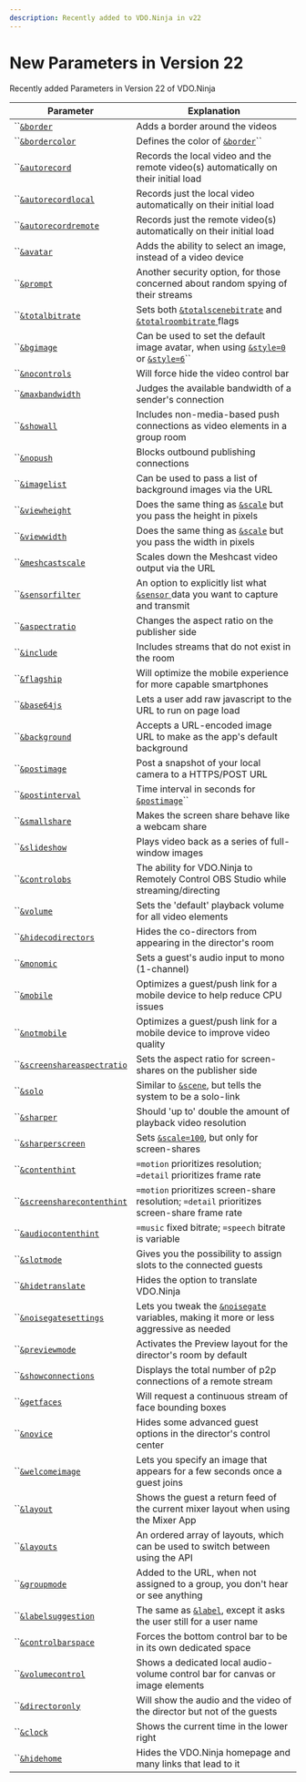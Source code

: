 ```yaml
---
description: Recently added to VDO.Ninja in v22
---
```


# New Parameters in Version 22

Recently added Parameters in Version 22 of VDO.Ninja

| Parameter                                                                        | Explanation                                                                                                                                                  |
| -------------------------------------------------------------------------------- | ------------------------------------------------------------------------------------------------------------------------------------------------------------ |
| ``[`&border`](design-parameters/and-border.md)                                   | Adds a border around the videos                                                                                                                              |
| ``[`&bordercolor`](design-parameters/and-bordercolor.md)                         | Defines the color of [`&border`](design-parameters/and-border.md)``                                                                                          |
| ``[`&autorecord`](settings-parameters/and-autorecord.md)                         | Records the local video and the remote video(s) automatically on their initial load                                                                          |
| ``[`&autorecordlocal`](settings-parameters/and-autorecordlocal.md)               | Records just the local video automatically on their initial load                                                                                             |
| ``[`&autorecordremote`](settings-parameters/and-autorecordremote.md)             | Records just the remote video(s) automatically on their initial load                                                                                         |
| ``[`&avatar`](upcoming-parameters/and-avatar.md)                                 | Adds the ability to select an image, instead of a video device                                                                                               |
| ``[`&prompt`](upcoming-parameters/and-prompt.md)                                 | Another security option, for those concerned about random spying of their streams                                                                            |
| ``[`&totalbitrate`](upcoming-parameters/and-totalbitrate.md)                     | Sets both [`&totalscenebitrate`](../newly-added-parameters/and-maxtotalscenebitrate.md) and [`&totalroombitrate` ](view-parameters/totalroombitrate.md)flags |
| ``[`&bgimage`](upcoming-parameters/and-bgimage.md)                               | Can be used to set the default image avatar, when using [`&style=0` ](design-parameters/style.md)or [`&style=6`](design-parameters/style.md)``               |
| ``[`&nocontrols`](upcoming-parameters/and-nocontrols.md)                         | Will force hide the video control bar                                                                                                                        |
| ``[`&maxbandwidth`](upcoming-parameters/and-maxbandwidth.md)                     | Judges the available bandwidth of a sender's connection                                                                                                      |
| ``[`&showall`](upcoming-parameters/and-showall.md)                               | Includes non-media-based push connections as video elements in a group room                                                                                  |
| ``[`&nopush`](upcoming-parameters/and-nopush.md)                                 | Blocks outbound publishing connections                                                                                                                       |
| ``[`&imagelist`](upcoming-parameters/and-imagelist.md)                           | Can be used to pass a list of background images via the URL                                                                                                  |
| ``[`&viewheight`](upcoming-parameters/and-viewheight.md)                         | Does the same thing as [`&scale`](view-parameters/scale.md) but you pass the height in pixels                                                                |
| ``[`&viewwidth`](upcoming-parameters/and-viewwidth.md)                           | Does the same thing as [`&scale`](view-parameters/scale.md) but you pass the width in pixels                                                                 |
| ``[`&meshcastscale`](upcoming-parameters/and-meshcastscale.md)                   | Scales down the Meshcast video output via the URL                                                                                                            |
| ``[`&sensorfilter`](upcoming-parameters/and-sensorfilter.md)                     | An option to explicitly list what [`&sensor` ](../source-settings/sensor.md)data you want to capture and transmit                                            |
| ``[`&aspectratio`](upcoming-parameters/and-aspectratio.md)                       | Changes the aspect ratio on the publisher side                                                                                                               |
| ``[`&include`](upcoming-parameters/and-include.md)                               | Includes streams that do not exist in the room                                                                                                               |
| ``[`&flagship`](upcoming-parameters/and-flagship.md)                             | Will optimize the mobile experience for more capable smartphones                                                                                             |
| ``[`&base64js`](upcoming-parameters/and-base64js.md)                             | Lets a user add raw javascript to the URL to run on page load                                                                                                |
| ``[`&background`](upcoming-parameters/and-background.md)                         | Accepts a URL-encoded image URL to make as the app's default background                                                                                      |
| ``[`&postimage`](upcoming-parameters/and-postimage.md)                           | Post a snapshot of your local camera to a HTTPS/POST URL                                                                                                     |
| ``[`&postinterval`](upcoming-parameters/and-postinterval.md)                     | Time interval in seconds for [`&postimage`](upcoming-parameters/and-postimage.md)``                                                                          |
| ``[`&smallshare`](upcoming-parameters/and-smallshare.md)                         | Makes the screen share behave like a webcam share                                                                                                            |
| ``[`&slideshow`](upcoming-parameters/and-slideshow.md)                           | Plays video back as a series of full-window images                                                                                                           |
| ``[`&controlobs`](upcoming-parameters/and-obs.md)                                | The ability for VDO.Ninja to Remotely Control OBS Studio while streaming/directing                                                                           |
| ``[`&volume`](upcoming-parameters/and-volume.md)                                 | Sets the 'default' playback volume for all video elements                                                                                                    |
| ``[`&hidecodirectors`](upcoming-parameters/and-hidecodirectors.md)               | Hides the co-directors from appearing in the director's room                                                                                                 |
| ``[`&monomic`](upcoming-parameters/and-monomic.md)                               | Sets a guest's audio input to mono (1-channel)                                                                                                               |
| ``[`&mobile`](upcoming-parameters/and-mobile.md)                                 | Optimizes a guest/push link for a mobile device to help reduce CPU issues                                                                                    |
| ``[`&notmobile`](upcoming-parameters/and-notmobile.md)                           | Optimizes a guest/push link for a mobile device to improve video quality                                                                                     |
| ``[`&screenshareaspectratio`](upcoming-parameters/and-screenshareaspectratio.md) | Sets the aspect ratio for screen-shares on the publisher side                                                                                                |
| ``[`&solo`](upcoming-parameters/and-solo.md)                                     | Similar to [`&scene`](view-parameters/scene.md), but tells the system to be a solo-link                                                                      |
| ``[`&sharper`](upcoming-parameters/and-sharper.md)                               | Should 'up to' double the amount of playback video resolution                                                                                                |
| ``[`&sharperscreen`](upcoming-parameters/and-sharperscreen.md)                   | Sets [`&scale=100`](view-parameters/scale.md), but only for screen-shares                                                                                    |
| ``[`&contenthint`](upcoming-parameters/and-contenthint.md)                       | `=motion` prioritizes resolution; `=detail` prioritizes frame rate                                                                                           |
| ``[`&screensharecontenthint`](upcoming-parameters/and-screensharecontenthint.md) | `=motion` prioritizes screen-share resolution; `=detail` prioritizes screen-share frame rate                                                                 |
| ``[`&audiocontenthint`](upcoming-parameters/and-audiocontenthint.md)             | `=music` fixed bitrate; `=speech` bitrate is variable                                                                                                        |
| ``[`&slotmode`](upcoming-parameters/and-slotmode.md)                             | Gives you the possibility to assign slots to the connected guests                                                                                            |
| ``[`&hidetranslate`](upcoming-parameters/and-hidetranslate.md)                   | Hides the option to translate VDO.Ninja                                                                                                                      |
| ``[`&noisegatesettings`](upcoming-parameters/and-noisegatesettings.md)           | Lets you tweak the [`&noisegate`](../source-settings/noisegate.md) variables, making it more or less aggressive as needed                                    |
| ``[`&previewmode`](upcoming-parameters/and-previewmode.md)                       | Activates the Preview layout for the director's room by default                                                                                              |
| ``[`&showconnections`](upcoming-parameters/and-showconnections.md)               | Displays the total number of p2p connections of a remote stream                                                                                              |
| ``[`&getfaces`](upcoming-parameters/and-getfaces.md)                             | Will request a continuous stream of face bounding boxes                                                                                                      |
| ``[`&novice`](upcoming-parameters/and-novice.md)                                 | Hides some advanced guest options in the director's control center                                                                                           |
| ``[`&welcomeimage`](upcoming-parameters/and-welcomeimage.md)                     | Lets you specify an image that appears for a few seconds once a guest joins                                                                                  |
| ``[`&layout`](upcoming-parameters/and-layout.md)                                 | Shows the guest a return feed of the current mixer layout when using the Mixer App                                                                           |
| ``[`&layouts`](upcoming-parameters/and-layouts.md)                               | An ordered array of layouts, which can be used to switch between using the API                                                                               |
| ``[`&groupmode`](upcoming-parameters/and-groupmode.md)                           | Added to the URL, when not assigned to a group, you don't hear or see anything                                                                               |
| ``[`&labelsuggestion`](upcoming-parameters/and-labelsuggestion.md)               | The same as [`&label`](../general-settings/label.md), except it asks the user still for a user name                                                          |
| ``[`&controlbarspace`](upcoming-parameters/and-controlbarspace.md)               | Forces the bottom control bar to be in its own dedicated space                                                                                               |
| ``[`&volumecontrol`](upcoming-parameters/and-volumecontrol.md)                   | Shows a dedicated local audio-volume control bar for canvas or image elements                                                                                |
| ``[`&directoronly`](upcoming-parameters/and-directoronly.md)                     | Will show the audio and the video of the director but not of the guests                                                                                      |
| ``[`&clock`](upcoming-parameters/and-clock.md)                                   | Shows the current time in the lower right                                                                                                                    |
| ``[`&hidehome`](upcoming-parameters/and-hidehome.md)                             | Hides the VDO.Ninja homepage and many links that lead to it                                                                                                  |
